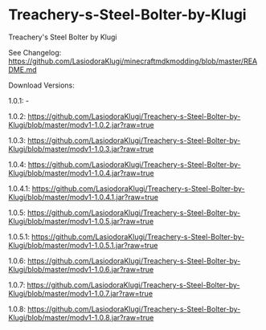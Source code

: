# Treachery-s-Steel-Bolter-by-Klugi
Treachery's Steel Bolter by Klugi

See Changelog: https://github.com/LasiodoraKlugi/minecraftmdkmodding/blob/master/README.md


Download Versions:

1.0.1: -

1.0.2: https://github.com/LasiodoraKlugi/Treachery-s-Steel-Bolter-by-Klugi/blob/master/modv1-1.0.2.jar?raw=true

1.0.3: https://github.com/LasiodoraKlugi/Treachery-s-Steel-Bolter-by-Klugi/blob/master/modv1-1.0.3.jar?raw=true

1.0.4: https://github.com/LasiodoraKlugi/Treachery-s-Steel-Bolter-by-Klugi/blob/master/modv1-1.0.4.jar?raw=true

1.0.4.1: https://github.com/LasiodoraKlugi/Treachery-s-Steel-Bolter-by-Klugi/blob/master/modv1-1.0.4.1.jar?raw=true

1.0.5: https://github.com/LasiodoraKlugi/Treachery-s-Steel-Bolter-by-Klugi/blob/master/modv1-1.0.5.jar?raw=true

1.0.5.1: https://github.com/LasiodoraKlugi/Treachery-s-Steel-Bolter-by-Klugi/blob/master/modv1-1.0.5.1.jar?raw=true

1.0.6: https://github.com/LasiodoraKlugi/Treachery-s-Steel-Bolter-by-Klugi/blob/master/modv1-1.0.6.jar?raw=true

1.0.7: https://github.com/LasiodoraKlugi/Treachery-s-Steel-Bolter-by-Klugi/blob/master/modv1-1.0.7.jar?raw=true

1.0.8: https://github.com/LasiodoraKlugi/Treachery-s-Steel-Bolter-by-Klugi/blob/master/modv1-1.0.8.jar?raw=true
